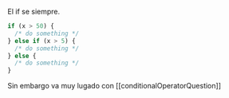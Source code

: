 El if se siempre.
```js
if (x > 50) {
  /* do something */
} else if (x > 5) {
  /* do something */
} else {
  /* do something */
}
```

Sin embargo va muy lugado con [[conditionalOperatorQuestion]]